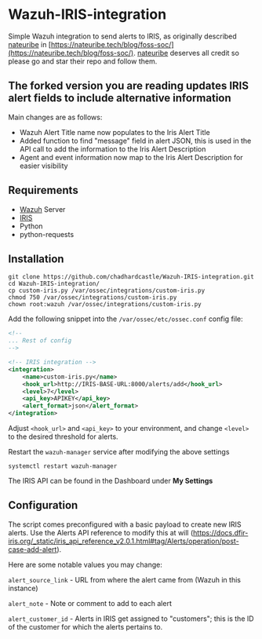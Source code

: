 # Wazuh-IRIS-integration
Simple Wazuh integration to send alerts to IRIS, as originally described [nateuribe](https://github.com/nateuribe) in [https://nateuribe.tech/blog/foss-soc/](https://nateuribe.tech/blog/foss-soc/). [nateuribe](https://github.com/nateuribe) deserves all credit so please go and star their repo and follow them. 

## The forked version you are reading updates IRIS alert fields to include alternative information

Main changes are as follows:
- Wazuh Alert Title name now populates to the Iris Alert Title
- Added function to find "message" field in alert JSON, this is used in the API call to add the information to the Iris Alert Description
- Agent and event information now map to the Iris Alert Description for easier visibility



## Requirements
- [Wazuh](https://github.com/wazuh/wazuh) Server
- [IRIS](https://github.com/dfir-iris/iris-web)
- Python
- python-requests

## Installation
```
git clone https://github.com/chadhardcastle/Wazuh-IRIS-integration.git
cd Wazuh-IRIS-integration/
cp custom-iris.py /var/ossec/integrations/custom-iris.py
chmod 750 /var/ossec/integrations/custom-iris.py
chown root:wazuh /var/ossec/integrations/custom-iris.py
```
Add the following snippet into the `/var/ossec/etc/ossec.conf` config file:
```xml
<!--
... Rest of config
-->

<!-- IRIS integration -->
<integration>
    <name>custom-iris.py</name>
    <hook_url>http://IRIS-BASE-URL:8000/alerts/add</hook_url>
    <level>7</level>
    <api_key>APIKEY</api_key>
    <alert_format>json</alert_format>
</integration>
```
Adjust `<hook_url>` and `<api_key>` to your environment, and change `<level>` to the desired threshold for alerts.

Restart the `wazuh-manager` service after modifying the above settings

```systemctl restart wazuh-manager```

The IRIS API can be found in the Dashboard under **My Settings**

## Configuration
The script comes preconfigured with a basic payload to create new IRIS alerts.
Use the Alerts API reference to modify this at will (https://docs.dfir-iris.org/_static/iris_api_reference_v2.0.1.html#tag/Alerts/operation/post-case-add-alert).

Here are some notable values you may change:

`alert_source_link` - URL from where the alert came from (Wazuh in this instance)

`alert_note` - Note or comment to add to each alert

`alert_customer_id` - Alerts in IRIS get assigned to "customers"; this is the ID of the customer for which the alerts pertains to.
